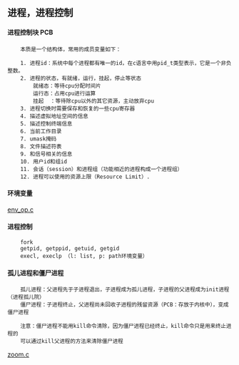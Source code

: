 ## 进程，进程控制

#### 进程控制块 PCB

```
    本质是一个结构体，常用的成员变量如下：

    1. 进程id：系统中每个进程都有唯一的id，在c语言中用pid_t类型表示，它是一个非负整数。
    2. 进程的状态，有就绪，运行，挂起，停止等状态
        就绪态：等待cpu分配时间片
        运行态：占用cpu进行运算
        挂起  ：等待除cpu以外的其它资源，主动放弃cpu
    3. 进程切换时需要保存和恢复的一些cpu寄存器
    4. 描述虚拟地址空间的信息
    5. 描述控制终端信息
    6. 当前工作目录
    7. umask掩码
    8. 文件描述符表
    9. 和信号相关的信息
    10. 用户id和组id
    11. 会话（session）和进程组（功能相近的进程构成一个进程组）
    12. 进程可以使用的资源上限（Resource Limit）.
```


#### 环境变量

[env_op.c](./env_op.c)


#### 进程控制

```
    fork
    getpid, getppid, getuid, getgid
    execl, execlp （l: list, p: path环境变量）
```

#### 孤儿进程和僵尸进程

```
    孤儿进程：父进程先于子进程退出，子进程成为孤儿进程，子进程的父进程成为init进程（进程孤儿院）
    僵尸进程：子进程终止，父进程尚未回收子进程的残留资源（PCB：存放于内核中），变成僵尸进程

    注意：僵尸进程不能用kill命令清除，因为僵尸进程已经终止，kill命令只是用来终止进程的
    可以通过kill父进程的方法来清除僵尸进程
```

  [zoom.c](./zoom.c)
